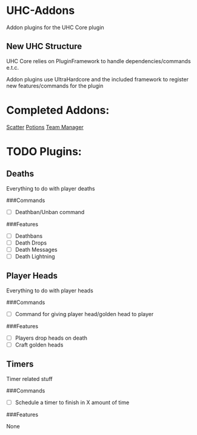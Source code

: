 UHC-Addons
==========

Addon plugins for the UHC Core plugin

New UHC Structure
-----------------

UHC Core relies on PluginFramework to handle dependencies/commands e.t.c.

Addon plugins use UltraHardcore and the included framework to register new features/commands for the plugin

Completed Addons:
=================

[Scatter](scatter/README.md)
[Potions](potions/README.md)
[Team Manager](teammanager/README.md)

TODO Plugins:
========

Deaths
------

Everything to do with player deaths

###Commands

- [ ] Deathban/Unban command

###Features

- [ ] Deathbans
- [ ] Death Drops
- [ ] Death Messages
- [ ] Death Lightning

Player Heads
------------

Everything to do with player heads

###Commands

- [ ] Command for giving player head/golden head to player

###Features

- [ ] Players drop heads on death
- [ ] Craft golden heads

Timers
------

Timer related stuff

###Commands

- [ ] Schedule a timer to finish in X amount of time

###Features

None